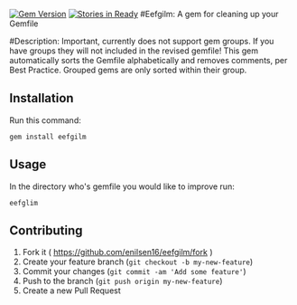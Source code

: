 [![Gem Version](https://badge.fury.io/rb/eefgilm.svg)](http://badge.fury.io/rb/eefgilm)
[![Stories in Ready](https://badge.waffle.io/enilsen16/eefgilm.png?label=ready&title=Ready)](https://waffle.io/enilsen16/eefgilm)
#Eefgilm: A gem for cleaning up your Gemfile

#Description:
Important, currently does not support gem groups. If you have groups they will not included in the revised gemfile! This gem automatically sorts the Gemfile alphabetically and removes comments, per Best Practice. Grouped gems are only sorted within their group.


## Installation

Run this command:

    gem install eefgilm


## Usage

In the directory who's gemfile you would like to improve run:

    eefglim

## Contributing

1. Fork it ( https://github.com/enilsen16/eefgilm/fork )
2. Create your feature branch (`git checkout -b my-new-feature`)
3. Commit your changes (`git commit -am 'Add some feature'`)
4. Push to the branch (`git push origin my-new-feature`)
5. Create a new Pull Request

